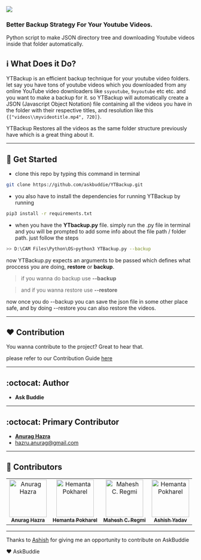 <img align="center" src="./assets/logo.png" />

### **Better Backup Strategy For Your Youtube Videos.**

Python script to make JSON directory tree and downloading Youtube videos inside that folder automatically.

## :information_source: What Does it Do?
YTBackup is an efficient backup technique for your youtube video folders.
let say you have tons of youtube videos which you downloaded from any online YouTube video downloaders like ``ssyoutube``, ``9xyoutube`` etc etc. and you want to make a backup for it. so YTBackup will automatically create a JSON (Javascript Object Notation) file containing all the videos you have in the folder with their respective titles, and resolution like this ``{["videos\\myvideotitle.mp4", 720]}``.

YTBackup Restores all the videos as the same folder structure previously have which is a great thing about it.



----------

## :floppy_disk: Get Started

* clone this repo by typing this command in terminal

```bash
git clone https://github.com/askbuddie/YTBackup.git
```

* you also have to install the dependencies for running YTBackup by running

```bash
pip3 install -r requirements.txt
```

* when you have the **YTbackup.py** file. simply run the .py file in terminal and you will be prompted to add some info about the file path / folder path. just follow the steps

```bash
>> D:\CAM Files\Python\OS>python3 YTBackup.py --backup
```

now YTBackup.py expects an arguments to be passed which defines what proccess you are doing, **restore** or **backup**.

> if you wanna do backup use **--backup**

> and if you wanna restore use **--restore** 

now once you do --backup you can save the json file in some other place safe, and by doing --restore you can also restore the videos.

----------

## :heart: Contribution
You wanna contribute to the project? Great to hear that.

please refer to our Contribution Guide [here](./CONTRIBUTING.md)

-----------

## :octocat: Author

- **Ask Buddie**

-----------

## :octocat: Primary Contributor

- **[Anurag Hazra](https://anuraghazra.github.io)**
- hazru.anurag@gmail.com

-----------

## :stars: Contributors
<table>
  <tr>
    <td align="center">
      <a href="https://anuraghazra.github.io">
      <img src="https://avatars1.githubusercontent.com/u/35374649?s=460&v=3" width="100px;" alt="Anurag Hazra"/>
      <br />
      <sub><b>Anurag Hazra</b></sub></a>
      <br />
    </td>
    <td align="center">
      <a href="https://github.com/Hemant-H9">
      <img src="https://avatars3.githubusercontent.com/u/35365105?s=460&v=3" width="100px;" alt="Hemanta Pokharel"/>
      <br />
      <sub><b>Hemanta Pokharel</b></sub></a>
      <br />
    </td>
    <td align="center">
      <a href="https://github.com/geekyarthurs">
      <img src="https://avatars3.githubusercontent.com/u/36955694?s=460&v=3" width="100px;" alt="Mahesh C. Regmi"/>
      <br />
      <sub><b>Mahesh C. Regmi</b></sub></a>
      <br />
    </td>
    <td align="center">
      <a href="https://github.com/ashiishme">
      <img src="https://avatars3.githubusercontent.com/u/18111862?s=460&v=3" width="100px;" alt="Hemanta Pokharel"/>
      <br />
      <sub><b>Ashish Yadav</b></sub></a>
      <br />
    </td>
  </tr>
</table>

-----------

Thanks to [Ashish](https://github.com/ashiishme) for giving me an opportunity to contribute on AskBuddie

:heart: AskBuddie
